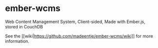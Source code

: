 ember-wcms
==========

Web Content Management System, Client-sided, Made with Ember.js, stored in CouchDB

See the [[wiki|https://github.com/madeentje/ember-wcms/wiki]] for more information.
